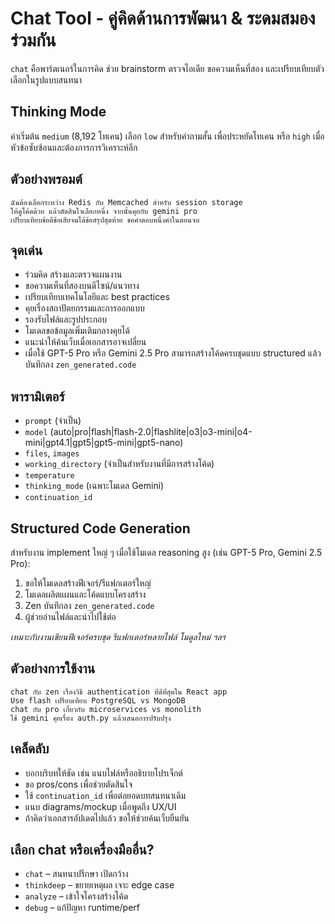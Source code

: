 # Chat Tool - คู่คิดด้านการพัฒนา & ระดมสมองร่วมกัน

`chat` คือพาร์ตเนอร์ในการคิด ช่วย brainstorm ตรวจไอเดีย ขอความเห็นที่สอง และเปรียบเทียบตัวเลือกในรูปแบบสนทนา

## Thinking Mode

ค่าเริ่มต้น `medium` (8,192 โทเคน) เลือก `low` สำหรับคำถามสั้น เพื่อประหยัดโทเคน หรือ `high` เมื่อหัวข้อซับซ้อนและต้องการการวิเคราะห์ลึก

## ตัวอย่างพรอมต์
```
ฉันต้องเลือกระหว่าง Redis กับ Memcached สำหรับ session storage
ให้ดูโค้ดด้วย แล้วตัดสินใจเลือกหนึ่ง จากนั้นคุยกับ gemini pro
เปรียบเทียบข้อดีข้อเสียจนได้ข้อสรุปสุดท้าย ขอคำตอบหนึ่งคำในตอนจบ
```

## จุดเด่น
- ร่วมคิด สร้างและตรวจแผนงาน
- ขอความเห็นที่สองบนดีไซน์/แนวทาง
- เปรียบเทียบเทคโนโลยีและ best practices
- คุยเรื่องสถาปัตยกรรมและการออกแบบ
- รองรับไฟล์และรูปประกอบ
- โมเดลขอข้อมูลเพิ่มเติมกลางคุยได้
- แนะนำให้ค้นเว็บเมื่อเอกสารอาจเปลี่ยน
- เมื่อใช้ GPT-5 Pro หรือ Gemini 2.5 Pro สามารถสร้างโค้ดครบชุดแบบ structured แล้วบันทึกลง `zen_generated.code`

## พารามิเตอร์
- `prompt` (จำเป็น)
- `model` (auto|pro|flash|flash-2.0|flashlite|o3|o3-mini|o4-mini|gpt4.1|gpt5|gpt5-mini|gpt5-nano)
- `files`, `images`
- `working_directory` (จำเป็นสำหรับงานที่มีการสร้างโค้ด)
- `temperature`
- `thinking_mode` (เฉพาะโมเดล Gemini)
- `continuation_id`

## Structured Code Generation

สำหรับงาน implement ใหญ่ ๆ เมื่อใช้โมเดล reasoning สูง (เช่น GPT-5 Pro, Gemini 2.5 Pro):
1. ขอให้โมเดลสร้างฟีเจอร์/รีแฟกเตอร์ใหญ่
2. โมเดลผลิตแผนและโค้ดแบบโครงสร้าง
3. Zen บันทึกลง `zen_generated.code`
4. ผู้ช่วยอ่านไฟล์และนำไปใช้ต่อ

*เหมาะกับงานเขียนฟีเจอร์ครบชุด รีแฟกเตอร์หลายไฟล์ โมดูลใหม่ ฯลฯ*

## ตัวอย่างการใช้งาน
```
chat กับ zen เรื่องวิธี authentication ที่ดีที่สุดใน React app
Use flash เปรียบเทียบ PostgreSQL vs MongoDB
chat กับ pro เกี่ยวกับ microservices vs monolith
ใช้ gemini คุยเรื่อง auth.py แล้วเสนอการปรับปรุง
``` 

## เคล็ดลับ
- บอกบริบทให้ชัด เช่น แนบไฟล์หรืออธิบายโปรเจ็กต์
- ขอ pros/cons เพื่อช่วยตัดสินใจ
- ใช้ `continuation_id` เพื่อต่อยอดบทสนทนาเดิม
- แนบ diagrams/mockup เมื่อพูดถึง UX/UI
- ถ้าคิดว่าเอกสารอัปเดตไปแล้ว ขอให้ช่วยค้นเว็บยืนยัน

## เลือก chat หรือเครื่องมืออื่น?
- `chat` – สนทนาปรึกษา เปิดกว้าง
- `thinkdeep` – ขยายเหตุผล เจาะ edge case
- `analyze` – เข้าใจโครงสร้างโค้ด
- `debug` – แก้ปัญหา runtime/perf
